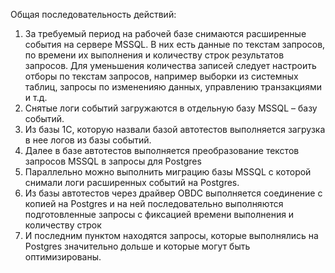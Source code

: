 Общая последовательность действий:
 
1.  За требуемый период на рабочей базе снимаются расширенные события на сервере MSSQL. В них есть данные по текстам запросов, по времени их выполнения и количеству строк результатов запросов. Для уменьшения количества записей следует настроить отборы по текстам запросов, например выборки из системных таблиц, запросы по измененияю данных, управлению транзакциями и т.д.
2.  Снятые логи событий загружаются в отдельную базу MSSQL – базу событий.
3.  Из базы 1С, которую назвали базой автотестов выполняется загрузка в нее логов из базы событий.
4.  Далее в базе автотестов выполняется преобразование текстов запросов MSSQL в запросы для Postgres
5.  Параллельно можно выполнить миграцию базы MSSQL с которой снимали логи расширенных событий на Postgres.
6.  Из базы автотестов через драйвер OBDC выполняется соединение с копией на Postgres и на ней последовательно выполняются подготовленные запросы с фиксацией времени выполнения и количеству строк
7.  И последним пунктом находятся запросы, которые выполнялись на Postgres значительно дольше и которые могут быть оптимизированы.